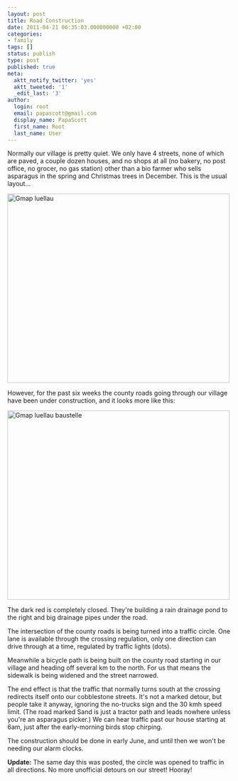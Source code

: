 ```yaml
---
layout: post
title: Road Construction
date: 2011-04-21 06:35:03.000000000 +02:00
categories:
- family
tags: []
status: publish
type: post
published: true
meta:
  aktt_notify_twitter: 'yes'
  aktt_tweeted: '1'
  _edit_last: '3'
author:
  login: root
  email: papascott@gmail.com
  display_name: PapaScott
  first_name: Root
  last_name: User
---
```

<p>Normally our village is pretty quiet. We only have 4 streets, none of which are paved, a couple dozen houses, and no shops at all (no bakery, no post office, no grocer, no gas station) other than a bio farmer who sells asparagus in the spring and Christmas trees in December. This is the usual layout...</p>
<p><img src="http://www.papascott.de/wordpress/wp-content/uploads/2011/04/gmap-luellau.jpg" alt="Gmap luellau" border="0" width="500" height="425" /></p>
<p>However, for the past six weeks the county roads going through our village have been under construction, and it looks more like this:</p>
<p><img src="http://www.papascott.de/wordpress/wp-content/uploads/2011/04/gmap-luellau-baustelle.jpg" alt="Gmap luellau baustelle" border="0" width="500" height="425" /></p>
<p>The dark red is completely closed. They're building a rain drainage pond to the right and big drainage pipes under the road.</p>
<p>The intersection of the county roads is being turned into a traffic circle. One lane is available through the crossing regulation, only one direction can drive through at a time, regulated by traffic lights (dots).</p>
<p>Meanwhile a bicycle path is being built on the county road starting in our village and heading off several km to the north. For us that means the sidewalk is being widened and the street narrowed.</p>
<p>The end effect is that the traffic that normally turns south at the crossing redirects itself onto our cobblestone streets. It's not a marked detour, but people take it anyway, ignoring the no-trucks sign and the 30 kmh speed limit. (The road marked Sand is just a tractor path and leads nowhere unless you're an asparagus picker.) We can hear traffic past our house starting at 6am, just after the early-morning birds stop chirping.</p>
<p>The construction should be done in early June, and until then we won't be needing our alarm clocks.</p>
<p><strong>Update:</strong> The same day this was posted, the circle was opened to traffic in all directions. No more unofficial detours on our street! Hooray! </p>
